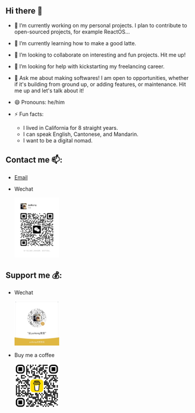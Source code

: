 ## Hi there 👋

- 🔭 I’m currently working on my personal projects. I plan to contribute to open-sourced projects, for example ReactOS...
- 🌱 I’m currently learning how to make a good latte.
- 👯 I’m looking to collaborate on interesting and fun projects. Hit me up!
- 🤔 I’m looking for help with kickstarting my freelancing career.
- 💬 Ask me about making softwares! I am open to opportunities, whether if it's building from ground up, or adding features, or maintenance. Hit me up and let's talk about it!
- 😄 Pronouns: he/him
- ⚡ Fun facts:

  - I lived in California for 8 straight years.
  - I can speak English, Cantonese, and Mandarin.
  - I want to be a digital nomad.

## Contact me 📫:

- <a href="mailto:jackdu2013@163.com" title="jackdu2013@163.com">Email</a>
- Wechat

  <img src="assets/wechat-contact-qr.png" alt="Wechat contact qr" width="120" title="jackdu2013" />

## Support me 💰:

- Wechat

  <img src="assets/wechat-donation-qr.png" alt="Wechat donation qr" width="120" title="Wechat donate"/>

- Buy me a coffee

  <img src="assets/buy-me-a-coffee-donation-qr.png" alt="Buy me a coffee qr" width="120" title="Buy me a coffee" />
